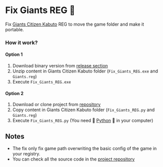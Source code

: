# Fix Giants REG 💾

Fix [Giants Citizen Kabuto](https://www.gog.com/game/giants_citizen_kabuto) REG to move the game folder and make it portable.

### How it work?

#### Option 1

1) Download binary version from [release section](https://github.com/RDCH106/Fix_Giants_REG/releases)
2) Unzip content in Giants Citizen Kabuto folder (`Fix_Giants_REG.exe` and  `Giants.reg`)
3) Execute `Fix_Giants_REG.exe`


#### Option 2

1) Download or clone project from [repository](https://github.com/RDCH106/Fix_Giants_REG)
2) Copy content in Giants Citizen Kabuto folder (`Fix_Giants_REG.py` and  `Giants.reg`)
3) Execute `Fix_Giants_REG.py` (You need 🐍 [Python](https://www.python.org/) 🐍 in your computer)


## Notes

* The fix only fix game path overwriting the basic config of the game in your registry.
* You can check all the source code in the [project repository](https://github.com/RDCH106/Fix_Giants_REG)
